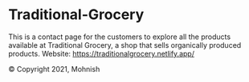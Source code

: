 # Traditional-Grocery
This is a contact page for the customers to explore all the products available at  Traditional Grocery, a shop that sells organically produced products.
Website: https://traditionalgrocery.netlify.app/

© Copyright 2021, Mohnish


